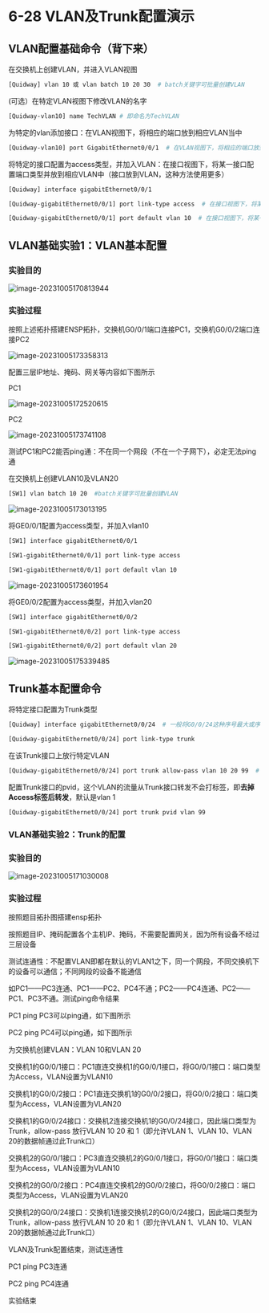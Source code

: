 # 6-28 VLAN及Trunk配置演示

## VLAN配置基础命令（背下来）

在交换机上创建VLAN，并进入VLAN视图

```bash
[Quidway] vlan 10 或 vlan batch 10 20 30  # batch关键字可批量创建VLAN
```

(可选）在特定VLAN视图下修改VLAN的名字

```bash
[Quidway-vlan10] name TechVLAN # 即命名为TechVLAN
```

为特定的vlan添加接口：在VLAN视图下，将相应的端口放到相应VLAN当中

```bash
[Quidway-vlan10] port GigabitEthernet0/0/1  # 在VLAN视图下，将相应的端口放到相应VLAN当中
```

将特定的接口配置为access类型，并加入VLAN：在接口视图下，将某一接口配置端口类型并放到相应VLAN中（接口放到VLAN，这种方法使用更多）

```bash
[Quidway] interface gigabitEthernet0/0/1

[Quidway-gigabitEthernet0/0/1] port link-type access  # 在接口视图下，将某一接口配置端口类型

[Quidway-gigabitEthernet0/0/1] port default vlan 10  # 在接口视图下，将某一接口放到相应VLAN中
```

## VLAN基础实验1：VLAN基本配置

### 实验目的

![image-20231005170813944](./assets/image-20231005170813944.png)

### 实验过程

按照上述拓扑搭建ENSP拓扑，交换机G0/0/1端口连接PC1，交换机G0/0/2端口连接PC2

![image-20231005173358313](./assets/image-20231005173358313.png)

配置三层IP地址、掩码、网关等内容如下图所示

PC1

![image-20231005172520615](./assets/image-20231005172520615.png)

PC2

![image-20231005173741108](./assets/image-20231005173741108.png)

测试PC1和PC2能否ping通：不在同一个网段（不在一个子网下），必定无法ping通

在交换机上创建VLAN10及VLAN20

```bash
[SW1] vlan batch 10 20  #batch关键字可批量创建VLAN
```

![image-20231005173013195](./assets/image-20231005173013195.png)

将GE0/0/1配置为access类型，并加入vlan10

```bash
[SW1] interface gigabitEthernet0/0/1

[SW1-gigabitEthernet0/0/1] port link-type access

[SW1-gigabitEthernet0/0/1] port default vlan 10
```

![image-20231005173601954](./assets/image-20231005173601954.png)

将GE0/0/2配置为access类型，并加入vlan20

```bash
[SW1] interface gigabitEthernet0/0/2

[SW1-gigabitEthernet0/0/2] port link-type access

[SW1-gigabitEthernet0/0/2] port default vlan 20
```

![image-20231005175339485](./assets/image-20231005175339485.png)

## Trunk基本配置命令

将特定接口配置为Trunk类型

```bash
[Quidway] interface gigabitEthernet0/0/24  # 一般将G0/0/24这种序号最大或序号最小的接口配置为Trunk口

[Quidway-gigabitEthernet0/0/24] port link-type trunk
```

在该Trunk接口上放行特定VLAN

```bash
[Quidway-gigabitEthernet0/0/24] port trunk allow-pass vlan 10 20 99  # 配置该Trunk口允许哪些VLAN的帧通过
```

配置Trunk接口的pvid，这个VLAN的流量从Trunk接口转发不会打标签，即**去掉Access标签后转发**，默认是vlan 1

```bash
[Quidway-gigabitEthernet0/0/24] port trunk pvid vlan 99
```

### VLAN基础实验2：Trunk的配置

### 实验目的

![image-20231005171030008](./assets/image-20231005171030008.png)

### 实验过程

按照题目拓扑图搭建ensp拓扑



按照题目IP、掩码配置各个主机IP、掩码，不需要配置网关，因为所有设备不经过三层设备



测试连通性：不配置VLAN即都在默认的VLAN1之下，同一个网段，不同交换机下的设备可以通信；不同网段的设备不能通信

如PC1——PC3连通、PC1——PC2、PC4不通；PC2——PC4连通、PC2——PC1、PC3不通。测试ping命令结果

PC1 ping PC3可以ping通，如下图所示



PC2 ping PC4可以ping通，如下图所示





为交换机创建VLAN：VLAN 10和VLAN 20



交换机1的G0/0/1接口：PC1直连交换机1的G0/0/1接口，将G0/0/1接口：端口类型为Access，VLAN设置为VLAN10



交换机1的G0/0/2接口：PC1直连交换机1的G0/0/2接口，将G0/0/2接口：端口类型为Access，VLAN设置为VLAN20



交换机1的G0/0/24接口：交换机2连接交换机1的G0/0/24接口，因此端口类型为Trunk，allow-pass 放行VLAN 10 20 和 1（即允许VLAN 1、VLAN 10、VLAN 20的数据帧通过此Trunk口）



交换机2的G0/0/1接口：PC3直连交换机2的G0/0/1接口，将G0/0/1接口：端口类型为Access，VLAN设置为VLAN10



交换机2的G0/0/2接口：PC4直连交换机2的G0/0/2接口，将G0/0/2接口：端口类型为Access，VLAN设置为VLAN20



交换机2的G0/0/24接口：交换机1连接交换机2的G0/0/24接口，因此端口类型为Trunk，allow-pass 放行VLAN 10 20 和 1（即允许VLAN 1、VLAN 10、VLAN 20的数据帧通过此Trunk口）



VLAN及Trunk配置结束，测试连通性

PC1 ping PC3连通



PC2 ping PC4连通



实验结束

